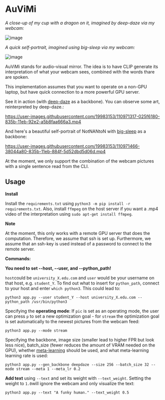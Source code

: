 # AuViMi
*A close-up of my cup with a dragon on it, imagined by deep-daze via my webcam:*

![image](https://user-images.githubusercontent.com/19983153/110973113-1c9a3f00-835d-11eb-85fe-bb4d51c88cd8.png)

*A quick self-portrait, imagined using big-sleep via my webcam:*

![image](https://user-images.githubusercontent.com/19983153/110973359-73a01400-835d-11eb-8507-5297586d9310.png)





AuViMi stands for audio-visual mirror. The idea is to have CLIP generate its interpretation of what your webcam sees, combined with the words thare are spoken.

This implementation assumes that you want to operate on a non-GPU laptop, but have quick connection to a more powerful GPU server.

See it in action (with [deep-daze](https://github.com/lucidrains/deep-daze) as a backbone). You can observe some art, reinterpreted by deep-daze.: 

https://user-images.githubusercontent.com/19983153/110971317-025f6180-835b-11eb-92e2-a5b8faa666a3.mp4

And here's a beautiful self-portrait of NotNANtoN with [big-sleep](https://github.com/lucidrains/big-sleep) as a backbone: 

https://user-images.githubusercontent.com/19983153/110971466-38044a80-835b-11eb-884f-5d52dbd5d06d.mp4

At the moment, we only support the combination of the webcam pictures with a single sentence read from the CLI.

## Usage

**Install**

Install the `requirements.txt` using `python3 -m pip install -r requirements.txt`. Also, install `ffmpeg` on the host server if you want a .mp4 video of the interpretation using `sudo apt-get install ffmpeg`.

**Note**

At the moment, this only works with a remote GPU server that does the computation. Therefore, we assume that ssh is set up. Furthermore, we assume that an ssh-key is used instead of a password to connect to the remote server.

**Commands:**

**You need to set --host, --user, and --python_path!**

`host`could be `university_X.edu.com` and `user` would be your username on that host, e.g. `student_Y`. To find out what to insert for `python_path`, connect to your host and enter `which python3`. This could lead to:

``` python3 app.py --user student_Y --host university_X.edu.com --python_path /usr/bin/python3 ```

Specifying the **operating mode**: If `pic` is set as an operating mode, the user can press `p` to set a new optimization goal - for `stream` the optimization goal is set automatically to the newest pictures from the webcam feed:

``` python3 app.py --mode stream ```

Specifying the backbone, image size (smaller lead to higher FPR but look less nice), batch_size (fewer reduces the amount of VRAM needed on the GPU), whether [meta-learning](https://openai.com/blog/reptile/) should be used, and what meta-learning learning rate is used:

``` python3 app.py --gen_backbone deepdaze --size 256 --batch_size 32 --mode stream --meta 1 --meta_lr 0.2  ```

**Add text** using `--text` and set its weight with `--text_weight`. Setting the weight to `1.0`will ignore the webcam and only visualize the text:

``` python3 app.py --text "A funky human." --text_weight 0.5 ```
